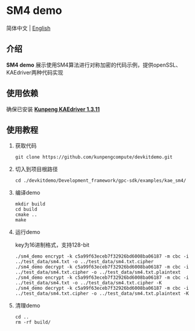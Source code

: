 # **SM4 demo**

简体中文 | [English](README_en.md)

## 介绍
**SM4 demo** 展示使用SM4算法进行对称加密的代码示例，提供openSSL、KAEdriver两种代码实现

## 使用依赖

确保已安装 **[Kunpeng KAEdriver 1.3.11](https://www.hikunpeng.com/document/detail/zh/kunpengaccel/encryp-decryp/devg-kae/kunpengaccel_16_0011.html)**

## 使用教程

1. 获取代码

   ```shell
   git clone https://github.com/kunpengcompute/devkitdemo.git
   ```

2. 切入到项目根路径

   ```shell
   cd ./devkitdemo/Development_framework/gpc-sdk/examples/kae_sm4/
   ```

3. 编译demo

   ```shell
   mkdir build
   cd build
   cmake ..
   make
   ```

4. 运行demo

   key为16进制格式，支持128-bit

   ```shell
   ./sm4_demo encrypt -k c5a99f63eceb7f32926bd6008ba06187 -m cbc -i ../test_data/sm4.txt -o ../test_data/sm4.txt.cipher
   ./sm4_demo decrypt -k c5a99f63eceb7f32926bd6008ba06187 -m cbc -i ../test_data/sm4.txt.cipher -o ../test_data/sm4.txt.plaintext
   ./sm4_demo encrypt -k c5a99f63eceb7f32926bd6008ba06187 -m cbc -i ../test_data/sm4.txt -o ../test_data/sm4.txt.cipher -K
   ./sm4_demo decrypt -k c5a99f63eceb7f32926bd6008ba06187 -m cbc -i ../test_data/sm4.txt.cipher -o ../test_data/sm4.txt.plaintext -K
   ```

5. 清理demo

   ```shell
   cd ..
   rm -rf build/
   ```